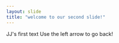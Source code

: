 ```yaml
---
layout: slide
title: "welcome to our second slide!"
---
```


JJ's first text
Use the left arrow to go back!
